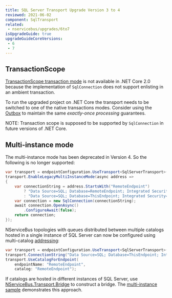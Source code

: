 ```yaml
---
title: SQL Server Transport Upgrade Version 3 to 4
reviewed: 2021-06-02
component: SqlTransport
related:
 - nservicebus/upgrades/6to7
isUpgradeGuide: true
upgradeGuideCoreVersions:
 - 6
 - 7
---
```



## TransactionScope

[TransactionScope transaction mode](/transports/sql/transactions.md#transaction-scope) is not available in .NET Core 2.0 because the implementation of `SqlConnection` does not support enlisting in an ambient transaction. 

To run the upgraded project on .NET Core the transport needs to be switched to one of the native transactions modes. Consider using the [Outbox](/nservicebus/outbox) to maintain the same *exactly-once processing* guarantees.

NOTE: Transaction scope is supposed to be supported by `SqlConnection` in future versions of .NET Core. 


## Multi-instance mode

The multi-instance mode has been deprecated in Version 4. So the following is no longer supported:

```csharp
var transport = endpointConfiguration.UseTransport<SqlServerTransport>();
transport.EnableLegacyMultiInstanceMode(async address =>
{
    var connectionString = address.StartsWith("RemoteEndpoint")
        ? "Data Source=SQL; Database=RemoteEndpoint; Integrated Security=True"
        : "Data Source=SQL; Database=ThisEndpoint; Integrated Security=True";
    var connection = new SqlConnection(connectionString);
    await connection.OpenAsync()
        .ConfigureAwait(false);
    return connection;
});
```

NServiceBus topologies with queues distributed between multiple catalogs hosted in a single instance of SQL Server can now be configured using multi-catalog [addressing](/transports/sql/addressing.md):

```csharp
var transport = endpointConfiguration.UseTransport<SqlServerTransport>();
transport.ConnectionString("Data Source=SQL; Database=ThisEndpoint; Integrated Security=True");
transport.UseCatalogForEndpoint(
    endpointName: "RemoteEndpoint",
    catalog: "RemoteEndpoint");
```

If catalogs are hosted in different instances of SQL Server, use [NServiceBus.Transport.Bridge](/nservicebus/bridge/) to construct a bridge. The [multi-instance sample](/samples/bridge/sql-multi-instance) demonstrates this approach.
